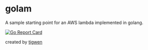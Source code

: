 # golam

A sample starting point for an AWS lambda implemented in golang. 

[![Go Report Card](https://goreportcard.com/badge/github.com/mlctrez/golam)](https://goreportcard.com/report/github.com/mlctrez/golam)

created by [tigwen](https://github.com/mlctrez/tigwen)
